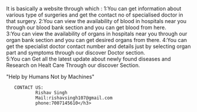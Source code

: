 It is basically a website through which :
1:You can get information about various type of surgeries and get the contact no of specialised doctor in that surgery. 
2:You can view the availability of blood in hospitals near you through our blood bank section and you can get blood from here.  
3:You can view the availability of organs in hospitals near you through our organ bank section and you can get desired organs from there.
4:You can get the specialist doctor contact number and details just by selecting organ part and symptoms through our discover Doctor section.  
5:You can Get all the latest update about newly found diseases and Research on Healt Care Through our discover Section.
       
"Help by Humans Not by Machines"

     
       CONTACT US:
               Rishav Singh
               Mail:rishavsingh107@gmail.com
               phone:7007145610</h3>
               
     
